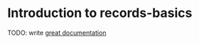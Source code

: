 # Introduction to records-basics

TODO: write [great documentation](http://jacobian.org/writing/what-to-write/)
